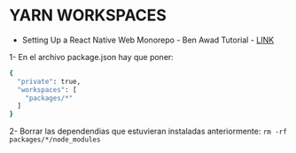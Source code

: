 # YARN WORKSPACES

* Setting Up a React Native Web Monorepo - Ben Awad Tutorial - [LINK](https://www.youtube.com/watch?v=m5sf3LNhvc0&list=PLN3n1USn4xll9wq0rw0ECrO0j2PFzuXtn&index=3)

1- En el archivo package.json hay que poner:

```bash
{
  "private": true,
  "workspaces": [
    "packages/*"
  ]
}
```

2- Borrar las dependendias que estuvieran instaladas anteriormente:
`rm -rf packages/*/node_modules`
